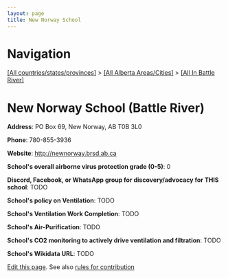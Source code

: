```yaml
---
layout: page
title: New Norway School
---
```

# Navigation

[[All countries/states/provinces]](../../..) > [[All Alberta Areas/Cities]](../..) > [[All In Battle River]](..)

# New Norway School (Battle River)

**Address**: PO Box 69, New Norway, AB T0B 3L0

**Phone**: 780-855-3936

**Website**: <http://newnorway.brsd.ab.ca>

**School's overall airborne virus protection grade (0-5)**: 0

**Discord, Facebook, or WhatsApp group for discovery/advocacy for THIS school**: TODO

**School's policy on Ventilation**: TODO

**School's Ventilation Work Completion**: TODO

**School's Air-Purification**: TODO

**School's CO2 monitoring to actively drive ventilation and filtration**: TODO

**School's Wikidata URL**: TODO


[Edit this page](https://github.com/ventilate-schools/AB/edit/main/./Battle_River/New_Norway_School.md). See also [rules for contribution](../../../contribution-rules/)